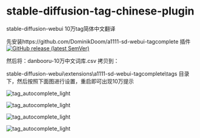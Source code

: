 # stable-diffusion-tag-chinese-plugin
stable-diffusion-webui 10万tag简体中文翻译



先安装https://github.com/DominikDoom/a1111-sd-webui-tagcomplete 插件
[![GitHub release (latest SemVer)](https://img.shields.io/github/v/release/DominikDoom/a1111-sd-webui-tagcomplete)](https://github.com/DominikDoom/a1111-sd-webui-tagcomplete/releases)


然后将：danbooru-10万中文词库.csv 拷贝到：

stable-diffusion-webui\extensions\a1111-sd-webui-tagcomplete\tags 目录下，然后按照下面图进行设置，重启即可出现10万提示

![tag_autocomplete_light](https://raw.githubusercontent.com/inlhx/stable-diffusion-tag-chinese-plugin/main/img/1.png)

![tag_autocomplete_light](https://raw.githubusercontent.com/inlhx/stable-diffusion-tag-chinese-plugin/main/img/2.png)

![tag_autocomplete_light](https://raw.githubusercontent.com/inlhx/stable-diffusion-tag-chinese-plugin/main/img/3.png)

![tag_autocomplete_light](https://raw.githubusercontent.com/inlhx/stable-diffusion-tag-chinese-plugin/main/img/4.png)